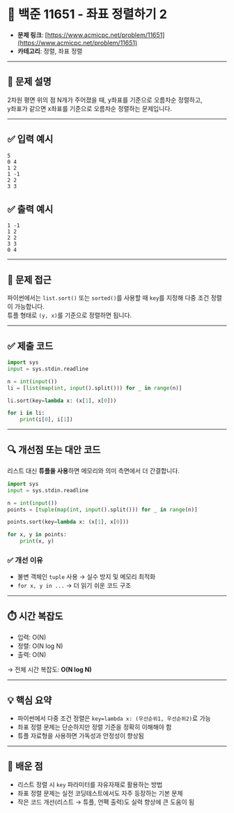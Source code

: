 # 📘 백준 11651 - 좌표 정렬하기 2

- **문제 링크**: [https://www.acmicpc.net/problem/11651](https://www.acmicpc.net/problem/11651)
- **카테고리**: 정렬, 좌표 정렬

---

## 🧾 문제 설명

2차원 평면 위의 점 N개가 주어졌을 때, y좌표를 기준으로 오름차순 정렬하고,  
y좌표가 같으면 x좌표를 기준으로 오름차순 정렬하는 문제입니다.

---

## ✅ 입력 예시

```
5
0 4
1 2
1 -1
2 2
3 3
```

## ✅ 출력 예시

```
1 -1
1 2
2 2
3 3
0 4
```

---

## 🤔 문제 접근

파이썬에서는 `list.sort()` 또는 `sorted()`를 사용할 때 `key`를 지정해 다중 조건 정렬이 가능합니다.  
튜플 형태로 `(y, x)`를 기준으로 정렬하면 됩니다.

---

## ✅ 제출 코드

```python
import sys
input = sys.stdin.readline

n = int(input())
li = [list(map(int, input().split())) for _ in range(n)]

li.sort(key=lambda x: (x[1], x[0]))

for i in li:
    print(i[0], i[1])
```

---

## 🔍 개선점 또는 대안 코드

리스트 대신 **튜플을 사용**하면 메모리와 의미 측면에서 더 간결합니다.

```python
import sys
input = sys.stdin.readline

n = int(input())
points = [tuple(map(int, input().split())) for _ in range(n)]

points.sort(key=lambda x: (x[1], x[0]))

for x, y in points:
    print(x, y)
```

### ✅ 개선 이유
- 불변 객체인 `tuple` 사용 → 실수 방지 및 메모리 최적화
- `for x, y in ...` → 더 읽기 쉬운 코드 구조

---

## ⏱️ 시간 복잡도

- 입력: O(N)
- 정렬: O(N log N)
- 출력: O(N)

→ 전체 시간 복잡도: **O(N log N)**

---

## 💡 핵심 요약

- 파이썬에서 다중 조건 정렬은 `key=lambda x: (우선순위1, 우선순위2)`로 가능
- 좌표 정렬 문제는 단순하지만 정렬 기준을 정확히 이해해야 함
- 튜플 자료형을 사용하면 가독성과 안정성이 향상됨

---

## 🧠 배운 점

- 리스트 정렬 시 `key` 파라미터를 자유자재로 활용하는 방법
- 좌표 정렬 문제는 실전 코딩테스트에서도 자주 등장하는 기본 문제
- 작은 코드 개선(리스트 → 튜플, 언팩 출력)도 실력 향상에 큰 도움이 됨
